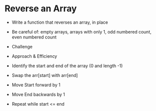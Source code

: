 # Reverse an Array

* Write a function that reverses an array, in place

- Be careful of: empty arrays, arrays with only 1, odd numbered count, even numbered count

- Challenge
- Approach & Efficiency
- Identify the start and end of the array (0 and length -1)
- Swap the arr[start] with arr[end]
- Move Start forward by 1
- Move End backwards by 1
- Repeat while start <= end

